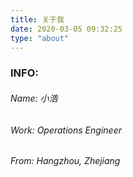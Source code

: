 ```yaml
---
title: 关于我
date: 2020-03-05 09:32:25
type: "about"
---
```




### INFO:

###### Name: 小浩

###### Work: Operations Engineer

###### From: Hangzhou, Zhejiang

